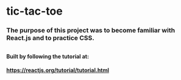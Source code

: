 # tic-tac-toe

### The purpose of this project was to become familiar with React.js and to practice CSS.
##
#### Built by following the tutorial at:
#### https://reactjs.org/tutorial/tutorial.html
##
